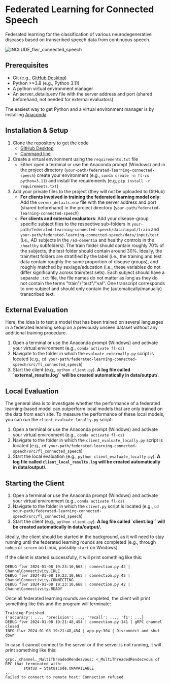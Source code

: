# Federated Learning for Connected Speech
Federated learning for the classification of various neurodegenerative diseases based on transcribed speech data from continuous speech.

![INCLUDE_flwr_connected_speech](https://github.com/lcn-kul/federated-learning-connected-speech/assets/79714136/70dda522-95b4-42cf-a7f6-d724529c77c3)

## Prerequisites 
* Git (e.g., [GitHub Desktop](https://desktop.github.com/))
* Python >=3.8 (e.g., Python 3.11)
* A python virtual environment manager
* An server_details.env file with the server address and port (shared beforehand, not needed for external evaluators)

The easiest way to get Python and a virtual environment manager is by installing [Anaconda](https://docs.anaconda.com/free/anaconda/install/)

## Installation & Setup
1. Clone the repository to get the code
   * [GitHub Desktop](https://docs.github.com/en/desktop/contributing-and-collaborating-using-github-desktop/adding-and-cloning-repositories/cloning-a-repository-from-github-to-github-desktop)
   * [Command line](https://docs.github.com/en/github/creating-cloning-and-archiving-repositories/cloning-a-repository)
2. Create a virtual environment using the ```requirements.txt``` file
   * Either open a terminal or use the Anaconda prompt (Windows) and in the project directory (```your-path/federated-learning-connected-speech```) create your environment (e.g., ```conda create -n fl-cs python=3.11```) and install the requirements (e.g, ```pip install -r requirements.txt```)
3. Add your private files to the project (they will not be uploaded to GitHub)
   * **For clients involved in training the federated learning model only**: Add the ```server_details.env``` file with the server address and port (shared beforehand) in the project directory (```your-path/federated-learning-connected-speech```)
   * **For clients and external evaluators**: Add your disease-group specific subject files to the respective sub-folders in ```your-path/federated-learning-connected-speech/data/input/train``` and ```your-path/federated-learning-connected-speech/data/input/test``` (i.e., AD subjects in the ```/ad-dementia``` and healthy controls in the ```/healthy``` subfolders). The train folder should contain roughly 70% of the subjects, the test folder should contain around 30%. Ideally, the train/test folders are stratified by the label (i.e., the training and test data contain roughly the same proportion of disease groups), and roughly matched by sex/age/education (i.e., these variables do not differ significantly across train/test sets). Each subject should have a separate ```.txt``` file, the file names do not matter as long as they do not contain the terms "train"/"test"/"val". One transcript corresponds to one subject and should only contain the (automatically/manually) transcribed text. 

## External Evaluation
Here, the idea is to test a model that has been trained on several languages in a federated learning setup on a previously unseen dataset without any additional training procedure.
1. Open a terminal or use the Anaconda prompt (Windows) and activate your virtual environment (e.g., ```conda activate fl-cs```)
2. Navigate to the folder in which the ```evaluate_externally.py``` script is located (e.g., ```cd your-path/federated-learning-connected-speech/src/fl_connected_speech```)
3. Start the client (e.g., ```python client.py```). **A log file called `external_results.log`` will be created automatically in data/output/.**

## Local Evaluation
The general idea is to investigate whether the performance of a federated learning-based model can outperform local models that are only trained on the data from each site. To measure the performance of these local models, you can run the ``client_evaluate_locally.py`` script:
1. Open a terminal or use the Anaconda prompt (Windows) and activate your virtual environment (e.g., ```conda activate fl-cs```)
2. Navigate to the folder in which the ```client_evaluate_locally.py``` script is located (e.g., ```cd your-path/federated-learning-connected-speech/src/fl_connected_speech```)
3. Start the local evaluation (e.g., ```python client_evaluate_locally.py```). **A log file called ``client_local_results.log`` will be created automatically in data/output/.**

## Starting the Client
1. Open a terminal or use the Anaconda prompt (Windows) and activate your virtual environment (e.g., ```conda activate fl-cs```)
2. Navigate to the folder in which the ```client.py``` script is located (e.g., ```cd your-path/federated-learning-connected-speech/src/fl_connected_speech```)
3. Start the client (e.g., ```python client.py```). **A log file called `client.log`` will be created automatically in data/output/.**

Ideally, the client should be started in the background, as it will need to stay running until the federated learning rounds are completed (e.g., through ```nohup``` or ```screen``` on Linux, possibly ```start``` on Windows).

If the client is started successfully, it will print something like this:
```
DEBUG flwr 2024-01-08 19:23:10,663 | connection.py:42 | ChannelConnectivity.IDLE
DEBUG flwr 2024-01-08 19:23:10,665 | connection.py:42 | ChannelConnectivity.CONNECTING
DEBUG flwr 2024-01-08 19:23:10,668 | connection.py:42 | ChannelConnectivity.READY
```
Once all federated learning rounds are completed, the client will print something like this and the program will terminate:
```
Training Finished.
{'accuracy': ..., 'precision': ..., 'recall': ..., 'f1': ...}
DEBUG flwr 2024-01-08 19:21:48,454 | connection.py:141 | gRPC channel closed
INFO flwr 2024-01-08 19:21:48,454 | app.py:304 | Disconnect and shut down
```

In case it cannot connect to the server or if the server is not running, it will print something like this:
```
grpc._channel._MultiThreadedRendezvous: <_MultiThreadedRendezvous of RPC that terminated with:
        status = StatusCode.UNAVAILABLE
... 
Failed to connect to remote host: Connection refused
```
